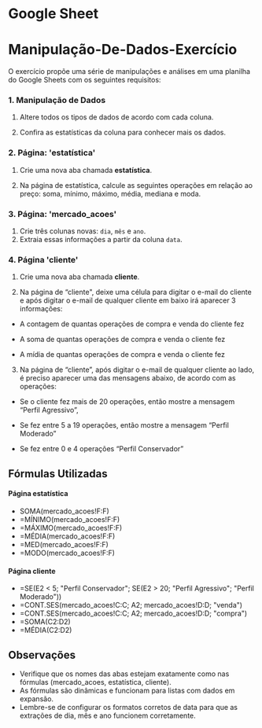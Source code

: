 # Google Sheet
# Manipulação-De-Dados-Exercício

O exercício propõe uma série de manipulações e análises em uma planilha do Google Sheets com os seguintes requisitos:

### 1. Manipulação de Dados

1. Altere todos os tipos de dados de acordo com cada coluna.

2. Confira as estatísticas da coluna para conhecer mais os dados.


### 2. Página: 'estatística'

1. Crie uma nova aba chamada **estatística**.

2. Na página de estatística, calcule as seguintes operações em relação ao preço: soma, mínimo, máximo, média, mediana e moda.

### 3. Página: 'mercado_acoes'

1. Crie três colunas novas: `dia`, `mês` e `ano`.
2. Extraia essas informações a partir da coluna `data`.

### 4. Página 'cliente'

1. Crie uma nova aba chamada **cliente**.

2. Na página de “cliente", deixe uma célula para digitar o e-mail do cliente e após digitar o e-mail de qualquer cliente em baixo irá aparecer 3 informações:

- A contagem de quantas operações de compra e venda do cliente fez

- A soma de quantas operações de compra e venda o cliente fez

- A mídia de quantas operações de compra e venda o cliente fez

3.  Na página de “cliente”, após digitar o e-mail de qualquer cliente ao lado, é preciso aparecer uma das mensagens abaixo, de acordo com as operações:

- Se o cliente fez mais de 20 operações, então mostre a mensagem “Perfil Agressivo”,

- Se fez entre 5 a 19 operações, então mostre a mensagem “Perfil Moderado”

- Se fez entre 0 e 4 operações “Perfil Conservador”


## Fórmulas Utilizadas

  
  #### Página estatística

  - SOMA(mercado_acoes!F:F)
  - =MÍNIMO(mercado_acoes!F:F)
  - =MÁXIMO(mercado_acoes!F:F)
  - =MÉDIA(mercado_acoes!F:F)
  - =MED(mercado_acoes!F:F)
  - =MODO(mercado_acoes!F:F)
 
  
  #### Página cliente

   - =SE(E2 < 5; "Perfil Conservador"; SE(E2 > 20; "Perfil Agressivo"; "Perfil Moderado"))
   - =CONT.SES(mercado_acoes!C:C; A2; mercado_acoes!D:D; "venda")
   - =CONT.SES(mercado_acoes!C:C; A2; mercado_acoes!D:D; "compra")
   - =SOMA(C2:D2)
   - =MÉDIA(C2:D2)
    
   ## Observações

   - Verifique que os nomes das abas estejam exatamente como nas fórmulas (mercado_acoes, estatística, cliente).
   - As fórmulas são dinâmicas e funcionam para listas com dados em expansão.
   - Lembre-se de configurar os formatos corretos de data para que as extrações de dia, mês e ano funcionem corretamente.
     
     
      
